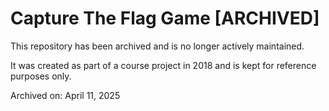 # Capture The Flag Game [ARCHIVED]

This repository has been archived and is no longer actively maintained.

It was created as part of a course project in 2018 and is kept for reference purposes only.

Archived on: April 11, 2025

